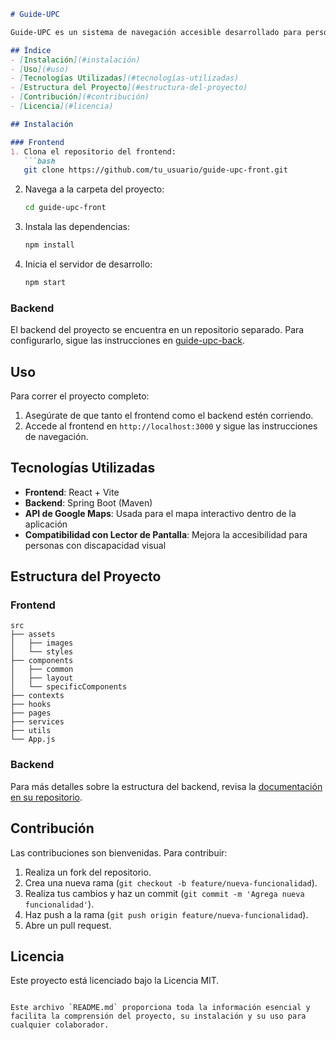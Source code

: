 ```markdown
# Guide-UPC

Guide-UPC es un sistema de navegación accesible desarrollado para personas con discapacidad visual en el campus de la Universidad Popular del Cesar. Este sistema permite a los usuarios moverse de forma autónoma dentro del campus, aprovechando tecnologías de asistencia como narraciones automáticas, descripciones auditivas y compatibilidad con lectores de pantalla. La aplicación frontend está construida en React con Vite y se conecta a un backend desarrollado en Spring Boot.

## Índice
- [Instalación](#instalación)
- [Uso](#uso)
- [Tecnologías Utilizadas](#tecnologías-utilizadas)
- [Estructura del Proyecto](#estructura-del-proyecto)
- [Contribución](#contribución)
- [Licencia](#licencia)

## Instalación

### Frontend
1. Clona el repositorio del frontend:
   ```bash
   git clone https://github.com/tu_usuario/guide-upc-front.git
   ```
2. Navega a la carpeta del proyecto:
   ```bash
   cd guide-upc-front
   ```
3. Instala las dependencias:
   ```bash
   npm install
   ```
4. Inicia el servidor de desarrollo:
   ```bash
   npm start
   ```

### Backend
El backend del proyecto se encuentra en un repositorio separado. Para configurarlo, sigue las instrucciones en [guide-upc-back](https://github.com/Murif777/guide-upc-back).

## Uso
Para correr el proyecto completo:
1. Asegúrate de que tanto el frontend como el backend estén corriendo.
2. Accede al frontend en `http://localhost:3000` y sigue las instrucciones de navegación.

## Tecnologías Utilizadas
- **Frontend**: React + Vite
- **Backend**: Spring Boot (Maven)
- **API de Google Maps**: Usada para el mapa interactivo dentro de la aplicación
- **Compatibilidad con Lector de Pantalla**: Mejora la accesibilidad para personas con discapacidad visual

## Estructura del Proyecto

### Frontend
```plaintext
src
├── assets
│   ├── images
│   └── styles
├── components
│   ├── common
│   ├── layout
│   └── specificComponents
├── contexts
├── hooks
├── pages
├── services
├── utils
└── App.js
```

### Backend
Para más detalles sobre la estructura del backend, revisa la [documentación en su repositorio](https://github.com/Murif777/guide-upc-back).

## Contribución
Las contribuciones son bienvenidas. Para contribuir:
1. Realiza un fork del repositorio.
2. Crea una nueva rama (`git checkout -b feature/nueva-funcionalidad`).
3. Realiza tus cambios y haz un commit (`git commit -m 'Agrega nueva funcionalidad'`).
4. Haz push a la rama (`git push origin feature/nueva-funcionalidad`).
5. Abre un pull request.

## Licencia
Este proyecto está licenciado bajo la Licencia MIT.
```

Este archivo `README.md` proporciona toda la información esencial y facilita la comprensión del proyecto, su instalación y su uso para cualquier colaborador.
